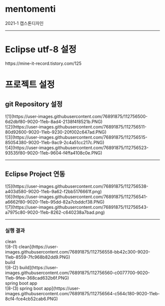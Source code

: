# mentomenti
2021-1 캡스톤디자인
<hr>
<h1>Eclipse utf-8 설정</h1>
https://mine-it-record.tistory.com/125

<h1>프로젝트 설정</h1>

<h2> git Repository 설정 </h2>
![1](https://user-images.githubusercontent.com/76891875/112756500-6d2dbf80-9020-11eb-8ad4-2138f4f8521b.PNG) <br>
![2](https://user-images.githubusercontent.com/76891875/112756511-80d92600-9020-11eb-9230-20f002c647ad.PNG) <br>
![3](https://user-images.githubusercontent.com/76891875/112756515-85054380-9020-11eb-9ac9-2c4a51cc217c.PNG) <br>
![4](https://user-images.githubusercontent.com/76891875/112756523-93535f80-9020-11eb-9604-f4ffa4108c0e.PNG) <br>

<hr>
<h2> Eclipse Project 연동 </h2>
![5](https://user-images.githubusercontent.com/76891875/112756538-a403d580-9020-11eb-9a62-f2bb5176661f.png) <br>
![6](https://user-images.githubusercontent.com/76891875/112756541-a6662f80-9020-11eb-95dd-82a7cbddcf38.PNG) <br>
![7](https://user-images.githubusercontent.com/76891875/112756543-a7975c80-9020-11eb-8262-c640238a7bad.png) <br>

<hr>
<h3> 실행 결과 </h3>
clean <br>
![8-(1) clean](https://user-images.githubusercontent.com/76891875/112756558-bb42c300-9020-11eb-8559-7fc968b82dd9.PNG) <br>
build <br>
![8-(2) build](https://user-images.githubusercontent.com/76891875/112756560-c0077700-9020-11eb-9fee-368cad632b6f.PNG) <br>
spring boot app <br>
![8-(3) spring boot app](https://user-images.githubusercontent.com/76891875/112756564-c564c180-9020-11eb-8cf4-fce4cb52cab6.PNG) <br>
 






